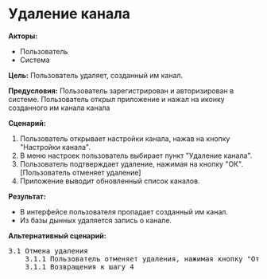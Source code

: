# Удаление канала

**Акторы:** 

- Пользователь
- Система

**Цель:** Пользователь удаляет, созданный им канал.

**Предусловия:**  Пользователь зарегистрирован и авторизирован в системе. Пользователь открыл приложение и нажал на иконку созданного им канала канала

**Сценарий:**

1. Пользователь открывает настройки канала, нажав на кнопку "Настройки канала".
2. В меню настроек пользователь выбирает пункт "Удаление канала".
3. Пользователь подтверждает удаление, нажимая на кнопку "ОК". [Пользователь отменяет удаление]
4. Приложение выводит обновленный список каналов.

**Результат:**

- В интерфейсе пользователя пропадает созданный им канал.
- Из базы дынных  удаляется запись о канале.

**Альтернативный сценарий:**
<pre>
3.1 Отмена удаления
    3.1.1 Пользователь отменяет удаления, нажимая кнопку "Отмена".
    3.1.1 Возвращения к шагу 4
</pre>
